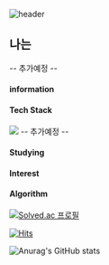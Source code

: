 <!--
**YANGSEOKWOO/YANGSEOKWOO** is a ✨ _special_ ✨ repository because its `README.md` (this file) appears on your GitHub profile.

Here are some ideas to get you started:

- 🔭 I’m currently working on ...
- 🌱 I’m currently learning ...
- 👯 I’m looking to collaborate on ...
- 🤔 I’m looking for help with ...
- 💬 Ask me about ...
- 📫 How to reach me: ...
- 😄 Pronouns: ...
- ⚡ Fun fact: ...
-->
![header](https://capsule-render.vercel.app/api?type=transparent&color=auto&height=200&section=header&text=YangSeokWoo&fontColor=d6ace6&fontSize=45)
 ## 나는
 
 -- 추가예정 --
 
 #### information
 
 #### Tech Stack
 <img src="https://img.shields.io/badge/Python-3776AB?style=flat&logo=Python&logoColor=white"/>
 -- 추가예정 --
 
 
 #### Studying
 
 #### Interest
 
 #### Algorithm
[![Solved.ac
프로필](http://mazassumnida.wtf/api/generate_badge?boj=didtjrdn123)](https://solved.ac/didtjrdn123)


[![Hits](https://hits.seeyoufarm.com/api/count/incr/badge.svg?url=https%3A%2F%2Fgithub.com%2FYANGSEOKWOO&count_bg=%23EAB5F1&title_bg=%23DC88F3&icon=hey.svg&icon_color=%23E7E7E7&title=welcome&edge_flat=false)](https://hits.seeyoufarm.com)

![Anurag's GitHub stats](https://github-readme-stats.vercel.app/api?username=YANGSEOKWOO&show_icons=true&theme=radical)
